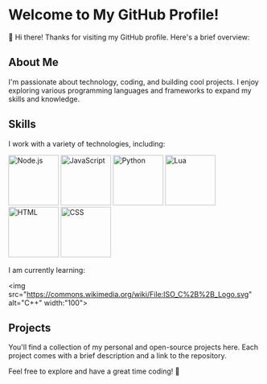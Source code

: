 # Welcome to My GitHub Profile!

👋 Hi there! Thanks for visiting my GitHub profile. Here's a brief overview:

## About Me

I'm passionate about technology, coding, and building cool projects. I enjoy exploring various programming languages and frameworks to expand my skills and knowledge.

## Skills

I work with a variety of technologies, including:

<img src="https://cdn.jsdelivr.net/gh/devicons/devicon/icons/nodejs/nodejs-original.svg" alt="Node.js" width="100"> <img src="https://cdn.jsdelivr.net/gh/devicons/devicon/icons/javascript/javascript-original.svg" alt="JavaScript" width="100"> <img src="https://cdn.jsdelivr.net/gh/devicons/devicon/icons/python/python-original.svg" alt="Python" width="100"> <img src="https://cdn.jsdelivr.net/gh/devicons/devicon/icons/lua/lua-original.svg" alt="Lua" width="100"> <img src="https://cdn.jsdelivr.net/gh/devicons/devicon/icons/html5/html5-original.svg" alt="HTML" width="100"> <img src="https://cdn.jsdelivr.net/gh/devicons/devicon/icons/css3/css3-original.svg" alt="CSS" width="100">

I am currently learning:

<img src="https://commons.wikimedia.org/wiki/File:ISO_C%2B%2B_Logo.svg" alt="C++" width:"100">


## Projects

You'll find a collection of my personal and open-source projects here. Each project comes with a brief description and a link to the repository.

Feel free to explore and have a great time coding! 🚀
